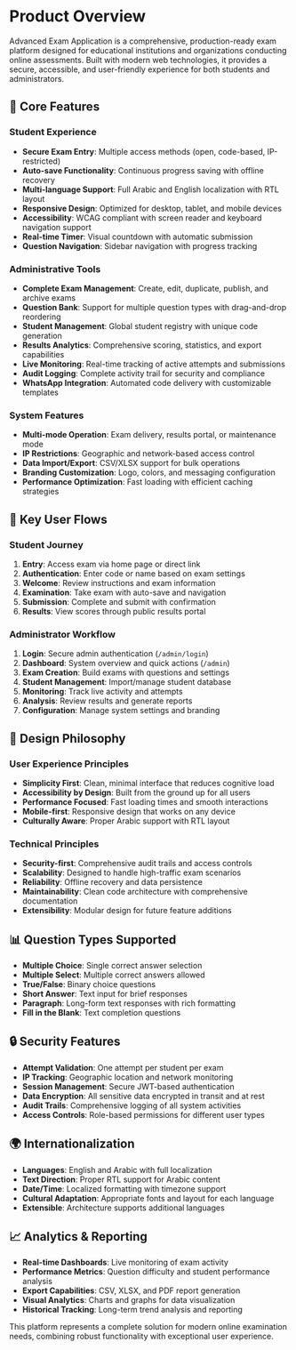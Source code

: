 # Product Overview

Advanced Exam Application is a comprehensive, production-ready exam platform designed for educational institutions and organizations conducting online assessments. Built with modern web technologies, it provides a secure, accessible, and user-friendly experience for both students and administrators.

## 🎯 Core Features

### Student Experience
- **Secure Exam Entry**: Multiple access methods (open, code-based, IP-restricted)
- **Auto-save Functionality**: Continuous progress saving with offline recovery
- **Multi-language Support**: Full Arabic and English localization with RTL layout
- **Responsive Design**: Optimized for desktop, tablet, and mobile devices
- **Accessibility**: WCAG compliant with screen reader and keyboard navigation support
- **Real-time Timer**: Visual countdown with automatic submission
- **Question Navigation**: Sidebar navigation with progress tracking

### Administrative Tools
- **Complete Exam Management**: Create, edit, duplicate, publish, and archive exams
- **Question Bank**: Support for multiple question types with drag-and-drop reordering
- **Student Management**: Global student registry with unique code generation
- **Results Analytics**: Comprehensive scoring, statistics, and export capabilities
- **Live Monitoring**: Real-time tracking of active attempts and submissions
- **Audit Logging**: Complete activity trail for security and compliance
- **WhatsApp Integration**: Automated code delivery with customizable templates

### System Features
- **Multi-mode Operation**: Exam delivery, results portal, or maintenance mode
- **IP Restrictions**: Geographic and network-based access control
- **Data Import/Export**: CSV/XLSX support for bulk operations
- **Branding Customization**: Logo, colors, and messaging configuration
- **Performance Optimization**: Fast loading with efficient caching strategies

## 🚀 Key User Flows

### Student Journey
1. **Entry**: Access exam via home page or direct link
2. **Authentication**: Enter code or name based on exam settings
3. **Welcome**: Review instructions and exam information
4. **Examination**: Take exam with auto-save and navigation
5. **Submission**: Complete and submit with confirmation
6. **Results**: View scores through public results portal

### Administrator Workflow
1. **Login**: Secure admin authentication (`/admin/login`)
2. **Dashboard**: System overview and quick actions (`/admin`)
3. **Exam Creation**: Build exams with questions and settings
4. **Student Management**: Import/manage student database
5. **Monitoring**: Track live activity and attempts
6. **Analysis**: Review results and generate reports
7. **Configuration**: Manage system settings and branding

## 🎨 Design Philosophy

### User Experience Principles
- **Simplicity First**: Clean, minimal interface that reduces cognitive load
- **Accessibility by Design**: Built from the ground up for all users
- **Performance Focused**: Fast loading times and smooth interactions
- **Mobile-first**: Responsive design that works on any device
- **Culturally Aware**: Proper Arabic support with RTL layout

### Technical Principles
- **Security-first**: Comprehensive audit trails and access controls
- **Scalability**: Designed to handle high-traffic exam scenarios
- **Reliability**: Offline recovery and data persistence
- **Maintainability**: Clean code architecture with comprehensive documentation
- **Extensibility**: Modular design for future feature additions

## 📊 Question Types Supported

- **Multiple Choice**: Single correct answer selection
- **Multiple Select**: Multiple correct answers allowed
- **True/False**: Binary choice questions
- **Short Answer**: Text input for brief responses
- **Paragraph**: Long-form text responses with rich formatting
- **Fill in the Blank**: Text completion questions

## 🔒 Security Features

- **Attempt Validation**: One attempt per student per exam
- **IP Tracking**: Geographic location and network monitoring
- **Session Management**: Secure JWT-based authentication
- **Data Encryption**: All sensitive data encrypted in transit and at rest
- **Audit Trails**: Comprehensive logging of all system activities
- **Access Controls**: Role-based permissions for different user types

## 🌍 Internationalization

- **Languages**: English and Arabic with full localization
- **Text Direction**: Proper RTL support for Arabic content
- **Date/Time**: Localized formatting with timezone support
- **Cultural Adaptation**: Appropriate fonts and layout for each language
- **Extensible**: Architecture supports additional languages

## 📈 Analytics & Reporting

- **Real-time Dashboards**: Live monitoring of exam activity
- **Performance Metrics**: Question difficulty and student performance analysis
- **Export Capabilities**: CSV, XLSX, and PDF report generation
- **Visual Analytics**: Charts and graphs for data visualization
- **Historical Tracking**: Long-term trend analysis and reporting

This platform represents a complete solution for modern online examination needs, combining robust functionality with exceptional user experience.